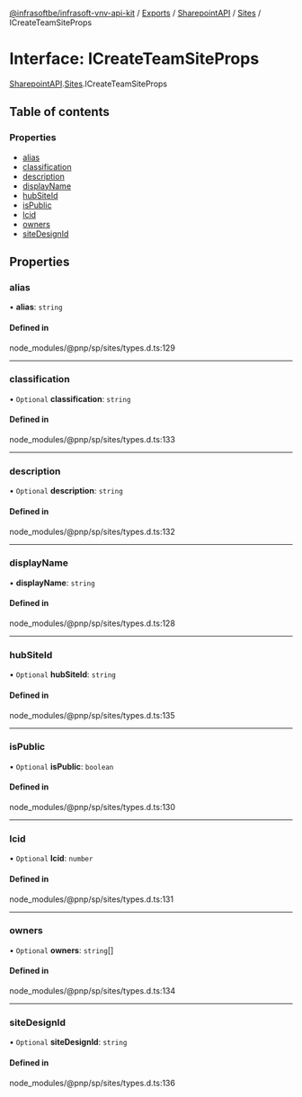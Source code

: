 [@infrasoftbe/infrasoft-vnv-api-kit](../README.md) / [Exports](../modules.md) / [SharepointAPI](../modules/SharepointAPI.md) / [Sites](../modules/SharepointAPI.Sites.md) / ICreateTeamSiteProps

# Interface: ICreateTeamSiteProps

[SharepointAPI](../modules/SharepointAPI.md).[Sites](../modules/SharepointAPI.Sites.md).ICreateTeamSiteProps

## Table of contents

### Properties

- [alias](SharepointAPI.Sites.ICreateTeamSiteProps.md#alias)
- [classification](SharepointAPI.Sites.ICreateTeamSiteProps.md#classification)
- [description](SharepointAPI.Sites.ICreateTeamSiteProps.md#description)
- [displayName](SharepointAPI.Sites.ICreateTeamSiteProps.md#displayname)
- [hubSiteId](SharepointAPI.Sites.ICreateTeamSiteProps.md#hubsiteid)
- [isPublic](SharepointAPI.Sites.ICreateTeamSiteProps.md#ispublic)
- [lcid](SharepointAPI.Sites.ICreateTeamSiteProps.md#lcid)
- [owners](SharepointAPI.Sites.ICreateTeamSiteProps.md#owners)
- [siteDesignId](SharepointAPI.Sites.ICreateTeamSiteProps.md#sitedesignid)

## Properties

### alias

• **alias**: `string`

#### Defined in

node_modules/@pnp/sp/sites/types.d.ts:129

___

### classification

• `Optional` **classification**: `string`

#### Defined in

node_modules/@pnp/sp/sites/types.d.ts:133

___

### description

• `Optional` **description**: `string`

#### Defined in

node_modules/@pnp/sp/sites/types.d.ts:132

___

### displayName

• **displayName**: `string`

#### Defined in

node_modules/@pnp/sp/sites/types.d.ts:128

___

### hubSiteId

• `Optional` **hubSiteId**: `string`

#### Defined in

node_modules/@pnp/sp/sites/types.d.ts:135

___

### isPublic

• `Optional` **isPublic**: `boolean`

#### Defined in

node_modules/@pnp/sp/sites/types.d.ts:130

___

### lcid

• `Optional` **lcid**: `number`

#### Defined in

node_modules/@pnp/sp/sites/types.d.ts:131

___

### owners

• `Optional` **owners**: `string`[]

#### Defined in

node_modules/@pnp/sp/sites/types.d.ts:134

___

### siteDesignId

• `Optional` **siteDesignId**: `string`

#### Defined in

node_modules/@pnp/sp/sites/types.d.ts:136
